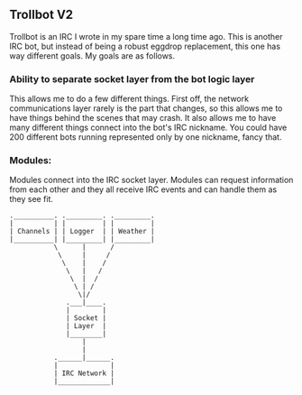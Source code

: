 ## Trollbot V2

Trollbot is an IRC I wrote in my spare time a long time ago. This is another IRC bot, but
instead of being a robust eggdrop replacement, this one has way different goals. My goals
are as follows.


### Ability to separate socket layer from the bot logic layer

This allows me to do a few different things. First off, the network communications layer
rarely is the part that changes, so this allows me to have things behind the scenes that
may crash. It also allows me to have many different things connect into the bot's IRC nickname.
You could have 200 different bots running represented only by one nickname, fancy that.



### Modules:

Modules connect into the IRC socket layer. Modules can request information from each other
and they all receive IRC events and can handle them as they see fit.


```
.__________. ._________. ._________.
|          | |         | |         |
| Channels | | Logger  | | Weather |
|__________| |_________| |_________|
           \      |      /
            \     |     /       
             \    |    /    
              \   |   /
               \  |  /
                \ | /
                 \|/
              .___|____.
              |        |
              | Socket |
              | Layer  |
              |________|
                  |
                  | 
           .______|______.
           |             |
           | IRC Network |
           |_____________|
```

